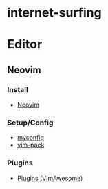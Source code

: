 # internet-surfing


# Editor
## Neovim
### Install
- [Neovim](https://neovim.io)
### Setup/Config
- [myconfig](https://github.com/imshakil/dotfiles)
- [vim-pack](https://github.com/tanvir002700/vim-pack)
### Plugins
- [Plugins (VimAwesome)](https://vimawesome.com)

